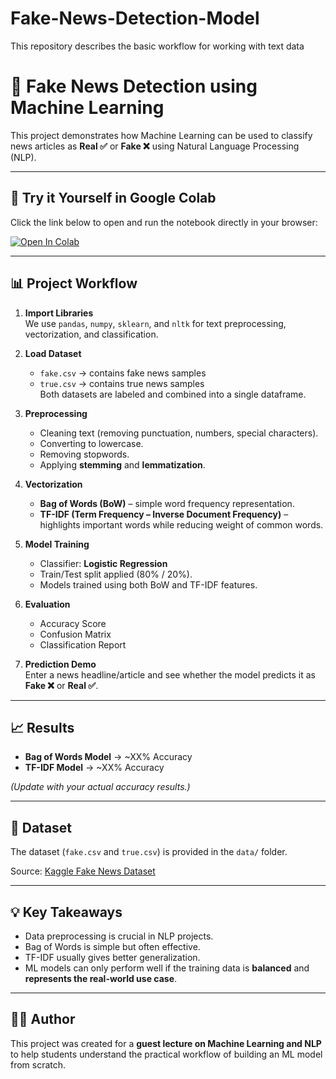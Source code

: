 # Fake-News-Detection-Model
This repository describes the basic workflow for working with text data
# 📰 Fake News Detection using Machine Learning

This project demonstrates how Machine Learning can be used to classify news articles as **Real ✅** or **Fake ❌** using Natural Language Processing (NLP).

---

## 🚀 Try it Yourself in Google Colab
Click the link below to open and run the notebook directly in your browser:

[![Open In Colab](https://colab.research.google.com/assets/colab-badge.svg)](https://colab.research.google.com/github/your-username/Fake-News-Detection-ML/blob/main/Fake_News_Detection.ipynb)

---

## 📊 Project Workflow

1. **Import Libraries**  
   We use `pandas`, `numpy`, `sklearn`, and `nltk` for text preprocessing, vectorization, and classification.

2. **Load Dataset**  
   - `fake.csv` → contains fake news samples  
   - `true.csv` → contains true news samples  
   Both datasets are labeled and combined into a single dataframe.

3. **Preprocessing**  
   - Cleaning text (removing punctuation, numbers, special characters).  
   - Converting to lowercase.  
   - Removing stopwords.  
   - Applying **stemming** and **lemmatization**.  

4. **Vectorization**  
   - **Bag of Words (BoW)** – simple word frequency representation.  
   - **TF-IDF (Term Frequency – Inverse Document Frequency)** – highlights important words while reducing weight of common words.

5. **Model Training**  
   - Classifier: **Logistic Regression**  
   - Train/Test split applied (80% / 20%).  
   - Models trained using both BoW and TF-IDF features.

6. **Evaluation**  
   - Accuracy Score  
   - Confusion Matrix  
   - Classification Report  

7. **Prediction Demo**  
   Enter a news headline/article and see whether the model predicts it as **Fake ❌** or **Real ✅**.

---

## 📈 Results

- **Bag of Words Model** → ~XX% Accuracy  
- **TF-IDF Model** → ~XX% Accuracy  

*(Update with your actual accuracy results.)*

---

## 📂 Dataset

The dataset (`fake.csv` and `true.csv`) is provided in the `data/` folder.  

Source: [Kaggle Fake News Dataset](https://www.kaggle.com/clmentbisaillon/fake-and-real-news-dataset)

---

## 💡 Key Takeaways

- Data preprocessing is crucial in NLP projects.  
- Bag of Words is simple but often effective.  
- TF-IDF usually gives better generalization.  
- ML models can only perform well if the training data is **balanced** and **represents the real-world use case**.

---

## 👨‍💻 Author
This project was created for a **guest lecture on Machine Learning and NLP** to help students understand the practical workflow of building an ML model from scratch.

